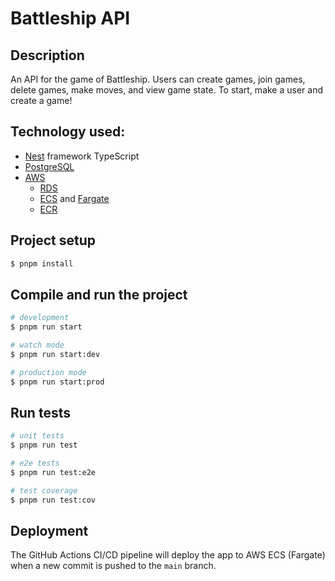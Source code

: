 # Battleship API

## Description

An API for the game of Battleship. Users can create games, join games, delete games, make moves, and view game state. To start, make a user and create a game!

## Technology used:

- [Nest](https://github.com/nestjs/nest) framework TypeScript
- [PostgreSQL](https://www.postgresql.org/)
- [AWS](https://aws.amazon.com/)
  - [RDS](https://aws.amazon.com/rds/)
  - [ECS](https://aws.amazon.com/ecs/) and [Fargate](https://docs.aws.amazon.com/AmazonECS/latest/developerguide/AWS_Fargate.html)
  - [ECR](https://aws.amazon.com/ecr/)

## Project setup

```bash
$ pnpm install
```

## Compile and run the project

```bash
# development
$ pnpm run start

# watch mode
$ pnpm run start:dev

# production mode
$ pnpm run start:prod
```

## Run tests

```bash
# unit tests
$ pnpm run test

# e2e tests
$ pnpm run test:e2e

# test coverage
$ pnpm run test:cov
```

## Deployment

The GitHub Actions CI/CD pipeline will deploy the app to AWS ECS (Fargate) when a new commit is pushed to the `main` branch.
